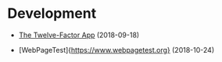 # Development


- [The Twelve-Factor App](https://12factor.net/de/) (2018-09-18)

- [WebPageTest]{https://www.webpagetest.org} (2018-10-24) 
